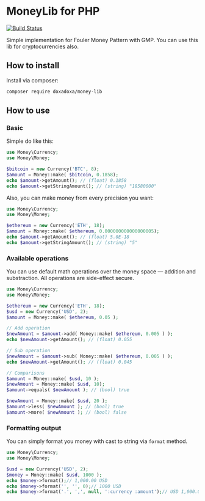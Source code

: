 # MoneyLib for PHP

[![Build Status](https://travis-ci.org/doxadoxa/money-lib.svg?branch=master)](https://travis-ci.org/doxadoxa/money-lib)

Simple implementation for Fouler Money Pattern with GMP. 
You can use this lib for cryptocurrencies also.

## How to install
Install via composer:
```bash
composer require doxadoxa/money-lib
```

## How to use
### Basic
Simple do like this:
```php
use Money\Currency;
use Money\Money;

$bitcoin = new Currency('BTC', 8);
$amount = Money::make( $bitcoin, 0.1858);
echo $amount->getAmount(); // (float) 0.1858
echo $amount->getStringAmount(); // (string) "18580000"
```

Also, you can make money from every precision you want:
```php
use Money\Currency;
use Money\Money;

$ethereum = new Currency('ETH', 18);
$amount = Money::make( $ethereum, 0.000000000000000005);
echo $amount->getAmount(); // (float) 5.0E-18
echo $amount->getStringAmount(); // (string) "5"
```

### Available operations
You can use default math operations over the money 
space — addition and substraction. All operations are side-effect secure.
```php
use Money\Currency;
use Money\Money;

$ethereum = new Currency('ETH', 18);
$usd = new Currency('USD', 2);
$amount = Money::make( $ethereum, 0.05 );

// Add operation
$newAmount = $amount->add( Money::make( $ethereum, 0.005 ) );
echo $newAmount->getAmount(); // (float) 0.055

// Sub operation
$newAmount = $amount->sub( Money::make( $ethereum, 0.005 ) );
echo $newAmount->getAmount(); // (float) 0.045

// Comparisons
$amount = Money::make( $usd, 10 );
$newAmount = Money::make( $usd, 10);
$amount->equals( $newAmount ); // (bool) true

$newAmount = Money::make( $usd, 20 );
$amount->less( $newAmount ); // (bool) true
$amount->more( $newAmount ); // (bool) false

```

### Formatting output
You can simply format you money with cast to string via `format` method.
```php
use Money\Currency;
use Money\Money;

$usd = new Currency('USD', 2);
$money = Money::make( $usd, 1000 );
echo $money->format();// 1,000.00 USD
echo $money->format('', '', 0);// 1000 USD
echo $money->format('.', ',', null, ':currency :amount');// USD 1,000.00
```